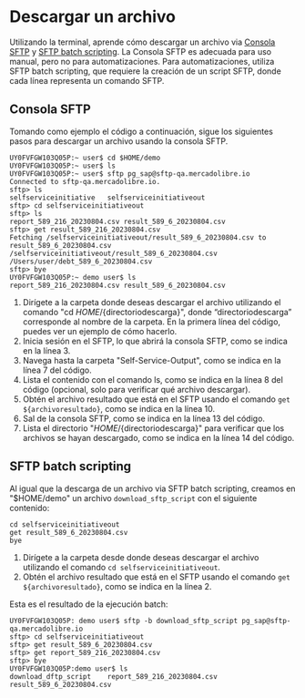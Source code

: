 # Descargar un archivo 

Utilizando la terminal, aprende cómo descargar un archivo via [Consola SFTP](/developers/es/docs/links-and-debts/integration-configuration/download#bookmark_consola_sftp) y [SFTP batch scripting](/developers/es/docs/links-and-debts/integration-configuration/download#bookmark_sftp_batch_scripting). La Consola SFTP es adecuada para uso manual, pero no para automatizaciones. Para automatizaciones, utiliza SFTP batch scripting, que requiere la creación de un script SFTP, donde cada línea representa un comando SFTP. 

## Consola SFTP

Tomando como ejemplo el código a continuación, sigue los siguientes pasos para descargar un archivo usando la consola SFTP.

```terminal
UY0FVFGW103Q05P:~ user$ cd $HOME/demo
UY0FVFGW103Q05P:~ user$ ls
UY0FVFGW103Q05P:~ user$ sftp pg_sap@sftp-qa.mercadolibre.io
Connected to sftp-qa.mercadolibre.io.
sftp> ls
selfserviceinitiative	selfserviceinitiativeout
sftp> cd selfserviceinitiativeout
sftp> ls
report_589_216_20230804.csv	result_589_6_20230804.csv
sftp> get result_589_216_20230804.csv
Fetching /selfserviceinitiativeout/result_589_6_20230804.csv to result_589_6_20230804.csv
/selfserviceinitiativeout/result_589_6_20230804.csv
/Users/user/debt_589_6_20230804.csv
sftp> bye
UY0FVFGW103Q05P:~ demo user$ ls
report_589_216_20230804.csv result_589_6_20230804.csv
```

1. Dirígete a la carpeta donde deseas descargar el archivo utilizando el comando "cd $HOME/${directoriodescarga}", donde “directoriodescarga” corresponde al nombre de la carpeta. En la primera línea del código, puedes ver un ejemplo de cómo hacerlo.
2. Inicia sesión en el SFTP, lo que abrirá la consola SFTP, como se indica en la línea 3.
3. Navega hasta la carpeta "Self-Service-Output", como se indica en la línea 7 del código.
4. Lista el contenido con el comando ls, como se indica en la línea 8 del código (opcional, solo para verificar qué archivo descargar).
5. Obtén el archivo resultado que está en el SFTP usando el comando `get ${archivoresultado}`, como se indica en la línea 10.
6. Sal de la consola SFTP, como se indica en la línea 13 del código.
7. Lista el directorio "$HOME/${directoriodescarga}" para verificar que los archivos se hayan descargado, como se indica en la línea 14 del código.

## SFTP batch scripting

Al igual que la descarga de un archivo via SFTP batch scripting, creamos en "$HOME/demo" un archivo `download_sftp_script` con el siguiente contenido:

```terminal
cd selfserviceinitiativeout
get result_589_6_20230804.csv
bye
```

1. Dirígete a la carpeta desde donde deseas descargar el archivo utilizando el comando `cd selfserviceinitiativeout`.
2. Obtén el archivo resultado que está en el SFTP usando el comando `get ${archivoresultado}`, como se indica en la línea 2.

Esta es el resultado de la ejecución batch:

```terminal
UY0FVFGW103Q05P: demo user$ sftp -b download_sftp_script pg_sap@sftp-qa.mercadolibre.io
sftp> cd selfserviceinitiativeout
sftp> get result_589_6_20230804.csv
sftp> get report_589_216_20230804.csv
sftp> bye
UY0FVFGW103Q05P:demo user$ ls
download_dftp_script	report_589_216_20230804.csv	result_589_6_20230804.csv
```